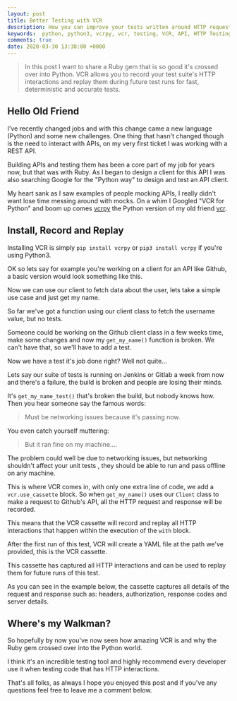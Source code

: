 ```yaml
---
layout: post
title: Better Testing with VCR
description: How you can improve your tests written around HTTP requests by using VCR. 
keywords:  python, python3, vcrpy, vcr, testing, VCR, API, HTTP Testing, HTTP VCR, API Testing
comments: true
date: 2020-03-30 13:38:00 +0000
---
```

> In this post I want to share a Ruby gem that is so good it's crossed over into Python. 
> VCR allows you to record your test suite's HTTP interactions and replay them during future test runs for fast, 
> deterministic and accurate tests.

## Hello Old Friend
I've recently changed jobs and with this change came a new language (Python) and some new challenges.
One thing that hasn't changed though is the need to interact with APIs, on my very first ticket I was working with a REST API.

Building APIs and testing them has been a core part of my job for years now, but that was with Ruby.
As I began to design a client for this API I was also searching Google for the "Python way" to design and test an API client.

My heart sank as I saw examples of people mocking APIs, I really didn't want lose time messing around with mocks.
On a whim I Googled "VCR for Python" and boom up comes [vcrpy](https://github.com/kevin1024/vcrpy) 
the Python version of my old friend [vcr](https://github.com/vcr/vcr).

## Install, Record and Replay
Installing VCR is simply `pip install vcrpy` or `pip3 install vcrpy` if you're using Python3.


OK so lets say for example you're working on a client for an API like Github, a basic version would look something like this.


<script src="https://gist.github.com/WillHennessey/0b17be8f146581375cdc419320ac605e.js"></script>

Now we can use our client to fetch data about the user, lets take a simple use case and just get my name.

<script src="https://gist.github.com/WillHennessey/cd7719e32912793034a01399e0b997b8.js"></script>

So far we've got a function using our client class to fetch the username value, but no tests.

Someone could be working on the Github client class in a few weeks time, make some changes and now my `get_my_name()` 
function is broken. We can't have that, so we'll have to add a test.

<script src="https://gist.github.com/WillHennessey/6821dace8f9989e6cadecd15fbcce777.js"></script>

Now we have a test it's job done right? Well not quite...

Lets say our suite of tests is running on Jenkins or Gitlab a week from now and there's a failure,
 the build is broken and people are losing their minds.
 
It's `get_my_name_test()` that's broken the build, but nobody knows how. Then you hear someone say the famous words: 
> Must be networking issues because it's passing now.

You even catch yourself muttering:
> But it ran fine on my machine....

The problem could well be due to networking issues, but networking shouldn't affect your unit tests
, they should be able to run and pass offline on any machine. 

This is where VCR comes in, with only one extra line of code, we add a `vcr.use_cassette` block. 
So when `get_my_name()` uses our `Client` class to make a request to Github's API, all the HTTP request and response will be recorded.
 
 This means that the VCR cassette will record and replay all HTTP interactions that happen within the execution of the `with` block. 

<script src="https://gist.github.com/WillHennessey/3d4a4f7c487eafd5f03639bb9fbb7148.js"></script>

After the first run of this test, VCR will create a YAML file at the path we've provided, this is the VCR cassette.

This cassette has captured all HTTP interactions and can be used to replay them for future runs of this test.

As you can see in the example below, the cassette captures all details of the request and response such as: headers,
 authorization, response codes and server details.

<script src="https://gist.github.com/WillHennessey/62c9ee8b89d81d70830102c6dca623f9.js"></script>

## Where's my Walkman?
So hopefully by now you've now seen how amazing VCR is and why the Ruby gem crossed over into the Python world. 

I think it's an incredible testing tool and highly recommend every developer use it when testing code that has HTTP interactions.

That's all folks, as always I hope you enjoyed this post and if you've any questions feel free to leave me a comment below.